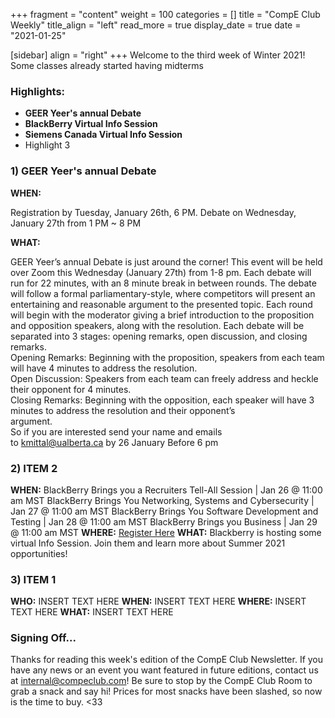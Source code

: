 +++
fragment = "content"
weight = 100
categories = []
title = "CompE Club Weekly"
title_align = "left"
read_more = true
display_date = true
date = "2021-01-25"

[sidebar]
align = "right"
+++
Welcome to the third week of Winter 2021! Some classes already started having midterms 
<br/>

### Highlights:

* **GEER Yeer's annual Debate**
* **BlackBerry Virtual Info Session**
* **Siemens Canada Virtual Info Session**
* Highlight 3
  <br/>

### 1)  **GEER Yeer's annual Debate**

**WHEN:** 

Registration by Tuesday, January 26th, 6 PM. Debate on Wednesday, January 27th from 1 PM ~ 8 PM

**WHAT:** 

GEER Yeer’s annual Debate is just around the corner! This event will be held over Zoom this Wednesday (January 27th) from 1-8 pm. Each debate will run for 22 minutes, with an 8 minute break in between rounds. The debate will follow a formal parliamentary-style, where competitors will present an entertaining and reasonable argument to the presented topic. Each round will begin with the moderator giving a brief introduction to the proposition and opposition speakers, along with the resolution. Each debate will be separated into 3 stages: opening remarks, open discussion, and closing remarks.\
Opening Remarks: Beginning with the proposition, speakers from each team will have 4 minutes to address the resolution.\
Open Discussion: Speakers from each team can freely address and heckle their opponent for 4 minutes.\
Closing Remarks: Beginning with the opposition, each speaker will have 3 minutes to address the resolution and their opponent’s argument.                     \
So if you are interested send your name and emails to [kmittal@ualberta.ca](mailto:kmittal@ualberta.ca) by 26 January Before 6 pm
<br/>

### 2)  ITEM 2

**WHEN:**
BlackBerry Brings you a Recruiters Tell-All Session | Jan 26 @ 11:00 am MST
BlackBerry Brings You Networking, Systems and Cybersecurity | Jan 27 @ 11:00 am MST
BlackBerry Brings You Software Development and Testing | Jan 28 @ 11:00 am MST
BlackBerry Brings you Business | Jan 29 @ 11:00 am MST
**WHERE:** [Register Here](https://www.blackberry.com/us/en/company/careers/students/job-fair)
**WHAT:** Blackberry is hosting some virtual Info Session. Join them and learn more about Summer 2021 opportunities!
<br/>

### 3)  ITEM 1

<!--
Note, not all of these fields (who, what, etc.) are necessary.
Remove unnecessary fields. Remove this comment as well.
-->

**WHO:** INSERT TEXT HERE
**WHEN:**  INSERT TEXT HERE
**WHERE:** INSERT TEXT HERE
**WHAT:** INSERT TEXT HERE
<br/>

### Signing Off...

Thanks for reading this week's edition of the CompE Club Newsletter.  If you have any news or an event you want featured in future editions, contact us at [internal@compeclub.com](mailto:internal@compeclub.com)!  Be sure to stop by the CompE Club Room to grab a snack and say hi! Prices for most snacks have been slashed, so now is the time to buy. <33
